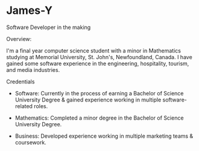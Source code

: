 # James-Y

Software Developer in the making

Overview:

I'm a final year computer science student with a minor in Mathematics studying at Memorial University, St. John's, Newfoundland, Canada. I have gained some software experience in the engineering, hospitality, tourism, and media industries. 

Credentials

- Software: Currently in the process of earning a Bachelor of Science University Degree & gained experience working in multiple software-related roles.

- Mathematics: Completed a minor degree in the Bachelor of Science University Degree.

- Business: Developed experience working in multiple marketing teams & coursework.


